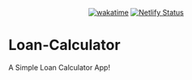 <div align="center">

  [![wakatime](https://wakatime.com/badge/github/Amir-Pourhadi/Loan-Calculator.svg)](https://wakatime.com/badge/github/Amir-Pourhadi/Loan-Calculator)
  [![Netlify Status](https://api.netlify.com/api/v1/badges/5e8cbb92-e7e3-424a-83df-273128186ec1/deploy-status)](https://app.netlify.com/sites/amir-loan-calculator/deploys)

</div>

# Loan-Calculator
A Simple Loan Calculator App!
